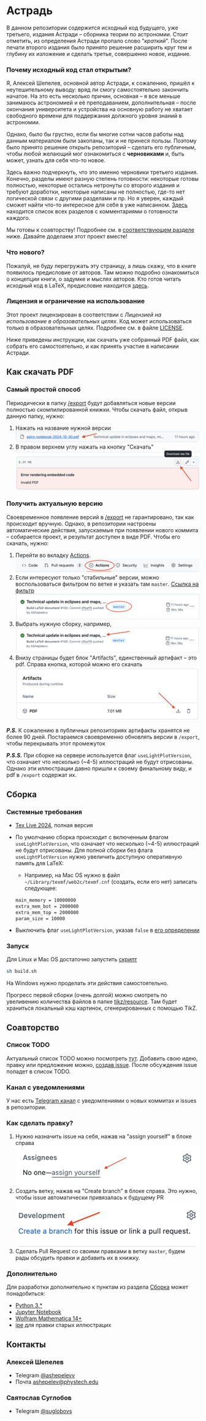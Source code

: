 # Астрадь

В данном репозитории содержится исходный код будущего, уже третьего, издания Астради – сборника теории по астрономии. Стоит отметить, из определения Астради пропало слово "_краткий_". После печати второго издания было принято решение расширить круг тем и глубину их изложение и сделать третье, совершенно новое, издание.

### Почему исходный код стал открытым?

Я, Алексей Шепелев, основной автор Астради, к сожалению, пришёл к неутешительному выводу: вряд ли смогу самостоятельно закончить начатое. На это есть несколько причин, основная – я все меньше занимаюсь астрономией и её преподаванием, дополнительная – после окончания университета и устройства на основную работу не хватает свободного времени для поддержания должного уровня знаний в астрономии.

Однако, было бы грустно, если бы многие сотни часов работы над данным материалом были закопаны, так и не принеся пользы. Поэтому было принято решение открыть репозиторий – сделать его публичным, чтобы любой желающий мог ознакомиться с **черновиками** и, быть может, узнать для себя что-то новое.

Здесь важно подчеркнуть, что это именно черновики третьего издания. Конечно, разделы имеют разную степень готовности: некоторые готовы полностью, некоторые остались нетронуты со второго издания и требуют доработки, некоторые написаны не полностью, где-то нет логической связи с другими разделами и пр. Но я уверен, каждый сможет найти что-то интересное для себя в уже написанном. [Здесь](https://github.com/AShepelevv/astro.notebook/wiki/Содержание-с-комментариями-авторов-о-степени-готовности) находится список всех разделов с комментариями о готовности каждого. 

Мы готовы к соавторству! Подробнее см. в [соответствующем разделе](#соавторство) ниже. Давайте доделаем этот проект вместе! 

### Что нового?
Пожалуй, не буду перегружать эту страницу, а лишь скажу, что в книге появилось предисловие от авторов. Там можно подробно ознакомиться о концепции книги, о задумке и мыслях авторов. Кто готов читать исходный код в LaTeX, предисловие находится [здесь](sys/preface.tex).

### Лицензия и ограничение на использование
Этот проект лицензирован в соответствии с _Лицензией на использование в образовательных целях_. Код может использоваться только в образовательных целях. Подробнее см. в файле [LICENSE](LICENSE.txt).

Ниже приведены инструкции, как скачать уже собранный PDF файл, как собрать его самостоятельно, и как принять участие в написании Астради.

## Как скачать PDF

### Самый простой способ

Периодически в папку [/export](export) будут добавляться новые версии полностью скомпилированной книжки. Чтобы скачать файл,  открыв данную папку, нужно:

1. Нажать на название нужной версии ![Нажмите на название нужной версии](readme/pdf/export/filename.png)
2. В правом верхнем углу нажать на кнопку "Скачать" ![Скачать в правом верхнем углу](readme/pdf/export/download.png)

### Получить актуальную версию
Своевременное появление версий в [/export](export) не гарантировано, так как происходит вручную. Однако, в репозитории настроены автоматические действия, запускаемые при появлении нового коммита – собирается проект, и результат доступен в виде PDF. Чтобы его скачать, нужно:
1. Перейти во вкладку [Actions](https://github.com/AShepelevv/astro.notebook/actions). ![](readme/pdf/actions/actions-tab.png)
2. Если интересуют только "стабильные" версии, можно воспользоваться фильтром по ветке и указать там `master`. [Ссылка на фильтр](https://github.com/AShepelevv/astro.notebook/actions?query=branch%3Amaster) ![](readme/pdf/actions/stable-version.png)
3. Выбрать нужную сборку, например, ![](readme/pdf/actions/select-build.png)
4. Внизу страницы будет блок "Artifacts", единственный артифакт – это pdf. Справа кнопка, которой можно его скачать
![](readme/pdf/actions/artifact.png)

**_P.S._** К сожалению в публичных репозиториях артифакты хранятся не более 90 дней. Постараемся своевременно обновлять версии в `/export`, чтобы перекрывать этот промежуток

**_P.S.S._** При сборке на сервере используется флаг `useLightPlotVersion`, что означает что несколько (~4-5) иллюстраций не будут отрисованы. Однако эти иллюстрации давно пришли к своему финальному виду, и pdf в `/export` содержат их.

## Сборка

### Системные требования

* [Tex Live 2024](https://www.tug.org/texlive/acquire-netinstall.html), полная версия
* По умолчанию сборка происходит с включенным флагом `useLightPlotVersion`, что означает что несколько (~4-5) иллюстраций не будут отрисованы. Для полной сборки без флага `useLightPlotVersion` нужно увеличить доступную оперативную память для LaTeX:
  * Например, на Mac OS нужно в файл `~/Library/texmf/web2c/texmf.cnf` (создать, если его нет) записать следующее:

  ```
  main_memory = 10000000
  extra_mem_bot = 2000000
  extra_mem_top = 2000000
  param_size = 10000
  ```
* Выключить флаг `useLightPlotVersion`, указав `false` в [его определении](https://github.com/AShepelevv/astro.notebook/blob/dda242ac37eaf0d64b5b30fe7ed7aa6400e9bade/astro-notebook.tex#L18)

### Запуск
Для Linux и Mac OS достаточно запустить [скрипт](build.sh)
```bash
sh build.sh
```
На Windows нужно проделать эти действия самостоятельно.

Прогресс первой сборки (очень долгой) можно смотреть по увеливению количества файлов в папке [tikz/resource](tikz/resource). Там будет храниться локальный кэш картинок, сгенерированных с помощью TikZ.

## Соавторство
### Список TODO
Актуальный список TODO можно посмотреть [тут](https://github.com/AShepelevv/astro.notebook/labels/todo). Добавить свою идею, правку или предложение можно, [создав issue](https://github.com/AShepelevv/astro.notebook/issues/new). После обсуждения issue попадет в список TODO.

### Канал с уведомлениями

У нас есть [Telegram канал](https://t.me/+_xvJxn3ZKVdiN2Q6) с уведомлениями о новых коммитах и issues в репозитории.

### Как сделать правку?
1. Нужно назначить issue  на себя, нажав на "assign yourself" в блоке справа ![assign yourself](readme/issue/assign.png)
2. Создать ветку, нажав на "Create branch" в блоке справа. Это нужно, чтобы issue автоматически привязалась к будущему PR ![create branch](readme/issue/create-branch.png)
2. Сделать Pull Request со своими правками в ветку `master`, будем рады обсудить правки и добавить их в книжку.

### Дополнительно
Для разработки дополнительно к пунктам из раздела [Сборка](#сборка) может понадобиться:

* [Python 3.*](https://www.python.org)
* [Jupyter Notebook](https://jupyter.org)
* [Wolfram Mathematica 14+](https://www.wolfram.com/mathematica/)
* [ipe](https://ipe.otfried.org) для правки старых иллюстрацих

## Контакты

### Алексей Шепелев

* Telegram [@ashepelevv](https://t.me/ashepelevv)
* Почта [ashepelev@phystech.edu](mailto:shepelev.as@phystech.edu)

### Святослав Суглобов

* Telegram [@suglobovs](https://t.me/suglobovs)


